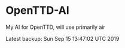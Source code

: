 # OpenTTD-AI
My AI for OpenTTD, will use primarily air

Latest backup: Sun Sep 15 13:47:02 UTC 2019

